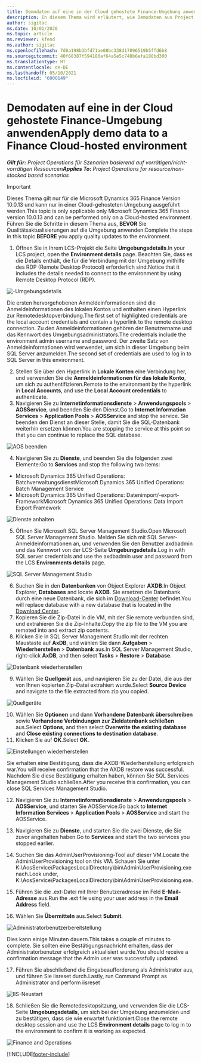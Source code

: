 ```yaml
---
title: Demodaten auf eine in der Cloud gehostete Finance-Umgebung anwenden
description: In diesem Thema wird erläutert, wie Demodaten aus Project Operations auf eine Cloud-gehostete Dynamics 365 Finance-Umgebung angewendet werden.
author: sigitac
ms.date: 10/01/2020
ms.topic: article
ms.reviewer: kfend
ms.author: sigitac
ms.openlocfilehash: 7d8a198b3bfd71ae08bc338d17896519b5ffd6b8
ms.sourcegitcommit: 40f68387f594180af64a5e5c748b6efa188bd300
ms.translationtype: HT
ms.contentlocale: de-DE
ms.lasthandoff: 05/10/2021
ms.locfileid: "6000149"
---
```

# <a name="apply-demo-data-to-a-finance-cloud-hosted-environment"></a><span data-ttu-id="f004f-103">Demodaten auf eine in der Cloud gehostete Finance-Umgebung anwenden</span><span class="sxs-lookup"><span data-stu-id="f004f-103">Apply demo data to a Finance Cloud-hosted environment</span></span>

<span data-ttu-id="f004f-104">_**Gilt für:** Project Operations für Szenarien basierend auf vorrätigen/nicht-vorrätigen Ressourcen_</span><span class="sxs-lookup"><span data-stu-id="f004f-104">_**Applies To:** Project Operations for resource/non-stocked based scenarios_</span></span>

> [!IMPORTANT]
> <span data-ttu-id="f004f-105">Dieses Thema gilt nur für die Microsoft Dynamics 365 Finance Version 10.0.13 und kann nur in einer Cloud-gehosteten Umgebung ausgeführt werden.</span><span class="sxs-lookup"><span data-stu-id="f004f-105">This topic is only applicable only Microsoft Dynamics 365 Finance version 10.0.13 and can be performed only on a Cloud-hosted environment.</span></span> <span data-ttu-id="f004f-106">Führen Sie die Schritte in diesem Thema aus, **BEVOR** Sie Qualitätsaktualisierungen auf die Umgebung anwenden.</span><span class="sxs-lookup"><span data-stu-id="f004f-106">Complete the steps in this topic **BEFORE** you apply quality updates to the environment.</span></span>

1. <span data-ttu-id="f004f-107">Öffnen Sie in Ihrem LCS-Projekt die Seite **Umgebungsdetails**.</span><span class="sxs-lookup"><span data-stu-id="f004f-107">In your LCS project, open the **Environment details** page.</span></span> <span data-ttu-id="f004f-108">Beachten Sie, dass es die Details enthält, die für die Verbindung mit der Umgebung mithilfe des RDP (Remote Desktop Protocol) erforderlich sind.</span><span class="sxs-lookup"><span data-stu-id="f004f-108">Notice that it includes the details needed to connect to the environment by using Remote Desktop Protocol (RDP).</span></span>

![-Umgebungsdetails](./media/1EnvironmentDetails.png)

<span data-ttu-id="f004f-110">Die ersten hervorgehobenen Anmeldeinformationen sind die Anmeldeinformationen des lokalen Kontos und enthalten einen Hyperlink zur Remotedesktopverbindung.</span><span class="sxs-lookup"><span data-stu-id="f004f-110">The first set of highlighted credentials are the local account credentials and contain a hyperlink to the remote desktop connection.</span></span> <span data-ttu-id="f004f-111">Zu den Anmeldeinformationen gehören der Benutzername und das Kennwort des Umgebungsadministrators.</span><span class="sxs-lookup"><span data-stu-id="f004f-111">The credentials include the environment admin username and password.</span></span> <span data-ttu-id="f004f-112">Der zweite Satz von Anmeldeinformationen wird verwendet, um sich in dieser Umgebung beim SQL Server anzumelden.</span><span class="sxs-lookup"><span data-stu-id="f004f-112">The second set of credentials are used to log in to SQL Server in this environment.</span></span>

2. <span data-ttu-id="f004f-113">Stellen Sie über den Hyperlink in **Lokale Konten** eine Verbindung her, und verwenden Sie die **Anmeldeinformationen für das lokale Konto**, um sich zu authentifizieren.</span><span class="sxs-lookup"><span data-stu-id="f004f-113">Remote to the environment by the hyperlink in **Local Accounts**, and use the **Local Account credentials** to authenticate.</span></span>
3. <span data-ttu-id="f004f-114">Navigieren Sie zu **Internetinformationsdienste** > **Anwendungspools** > **AOSService**, und beenden Sie den Dienst.</span><span class="sxs-lookup"><span data-stu-id="f004f-114">Go to **Internet Information Services** > **Application Pools** > **AOSService** and stop the service.</span></span> <span data-ttu-id="f004f-115">Sie beenden den Dienst an dieser Stelle, damit Sie die SQL-Datenbank weiterhin ersetzen können.</span><span class="sxs-lookup"><span data-stu-id="f004f-115">You are stopping the service at this point so that you can continue to replace the SQL database.</span></span>

![AOS beenden](./media/2StopAOS.png)

4. <span data-ttu-id="f004f-117">Navigieren Sie zu **Dienste**, und beenden Sie die folgenden zwei Elemente:</span><span class="sxs-lookup"><span data-stu-id="f004f-117">Go to **Services** and stop the following two items:</span></span>

- <span data-ttu-id="f004f-118">Microsoft Dynamics 365 Unified Operations: Batchverwaltungsdienst</span><span class="sxs-lookup"><span data-stu-id="f004f-118">Microsoft Dynamics 365 Unified Operations: Batch Management Service</span></span>
- <span data-ttu-id="f004f-119">Microsoft Dynamics 365 Unified Operations: Datenimport/-export-Framework</span><span class="sxs-lookup"><span data-stu-id="f004f-119">Microsoft Dynamics 365 Unified Operations: Data Import Export Framework</span></span>

![Dienste anhalten](./media/3StopServices.png)

5. <span data-ttu-id="f004f-121">Öffnen Sie Microsoft SQL Server Management Studio.</span><span class="sxs-lookup"><span data-stu-id="f004f-121">Open Microsoft SQL Server Management Studio.</span></span> <span data-ttu-id="f004f-122">Melden Sie sich mit SQL Server-Anmeldeinformationen an, und verwenden Sie den Benutzer axdbadmin und das Kennwort von der LCS-Seite **Umgebungsdetails**.</span><span class="sxs-lookup"><span data-stu-id="f004f-122">Log in with SQL server credentials and use the axdbadmin user and password from the LCS **Environments details** page.</span></span>

![SQL Server Management Studio](./media/4SSMS.png)

6. <span data-ttu-id="f004f-124">Suchen Sie in den **Datenbanken** von Object Explorer **AXDB**.</span><span class="sxs-lookup"><span data-stu-id="f004f-124">In Object Explorer, **Databases** and locate **AXDB**.</span></span> <span data-ttu-id="f004f-125">Sie ersetzen die Datenbank durch eine neue Datenbank, die sich im [Download-Center](https://download.microsoft.com/download/1/a/3/1a314bd2-b082-4a87-abdc-1ba26c92b63d/ProjOpsDemoDataFOGARelease.zip) befindet.</span><span class="sxs-lookup"><span data-stu-id="f004f-125">You will replace database with a new database that is located in the [Download Center](https://download.microsoft.com/download/1/a/3/1a314bd2-b082-4a87-abdc-1ba26c92b63d/ProjOpsDemoDataFOGARelease.zip).</span></span> 
7. <span data-ttu-id="f004f-126">Kopieren Sie die Zip-Datei in die VM, mit der Sie remote verbunden sind, und extrahieren Sie die Zip-Inhalte.</span><span class="sxs-lookup"><span data-stu-id="f004f-126">Copy the zip file to the VM you are remoted into and extract zip contents.</span></span>
8. <span data-ttu-id="f004f-127">Klicken Sie in SQL Server Management Studio mit der rechten Maustaste auf **AxDB**, und wählen Sie dann **Aufgaben** > **Wiederherstellen** > **Datenbank** aus.</span><span class="sxs-lookup"><span data-stu-id="f004f-127">In SQL Server Management Studio, right-click **AxDB**, and then select **Tasks** > **Restore** > **Database**.</span></span>

![Datenbank wiederherstellen](./media/5RestoreDatabase.png)

9. <span data-ttu-id="f004f-129">Wählen Sie **Quellgerät** aus, und navigieren Sie zu der Datei, die aus der von Ihnen kopierten Zip-Datei extrahiert wurde.</span><span class="sxs-lookup"><span data-stu-id="f004f-129">Select **Source Device** and navigate to the file extracted from zip you copied.</span></span>

![Quellgeräte](./media/6SourceDevice.png)

10. <span data-ttu-id="f004f-131">Wählen Sie **Optionen** und dann **Vorhandene Datenbank überschreiben** sowie **Vorhandene Verbindungen zur Zieldatenbank schließen** aus.</span><span class="sxs-lookup"><span data-stu-id="f004f-131">Select **Options**, and then select **Overwrite the existing database** and **Close existing connections to destination database**.</span></span> 
11. <span data-ttu-id="f004f-132">Klicken Sie auf **OK**.</span><span class="sxs-lookup"><span data-stu-id="f004f-132">Select **OK**.</span></span>

![Einstellungen wiederherstellen](./media/7RestoreSetting.png)

<span data-ttu-id="f004f-134">Sie erhalten eine Bestätigung, dass die AXDB-Wiederherstellung erfolgreich war.</span><span class="sxs-lookup"><span data-stu-id="f004f-134">You will receive confirmation that the AXDB restore was successful.</span></span> <span data-ttu-id="f004f-135">Nachdem Sie diese Bestätigung erhalten haben, können Sie SQL Services Management Studio schließen.</span><span class="sxs-lookup"><span data-stu-id="f004f-135">After you receive this confirmation, you can close SQL Services Management Studio.</span></span>

12. <span data-ttu-id="f004f-136">Navigieren Sie zu **Internetinformationsdienste** > **Anwendungspools** > **AOSService**, und starten Sie AOSService.</span><span class="sxs-lookup"><span data-stu-id="f004f-136">Go back to **Internet Information Services** > **Application Pools** > **AOSService** and start the AOSService.</span></span>
13. <span data-ttu-id="f004f-137">Navigieren Sie zu **Dienste**, und starten Sie die zwei Dienste, die Sie zuvor angehalten haben.</span><span class="sxs-lookup"><span data-stu-id="f004f-137">Go to **Services** and start the two services you stopped earlier.</span></span>

14. <span data-ttu-id="f004f-138">Suchen Sie das AdminUserProvisioning-Tool auf dieser VM.</span><span class="sxs-lookup"><span data-stu-id="f004f-138">Locate the AdminUserProvisioning tool on this VM.</span></span> <span data-ttu-id="f004f-139">Schauen Sie unter K:\AosService\PackagesLocalDirectory\bin\AdminUserProvisioning.exe nach.</span><span class="sxs-lookup"><span data-stu-id="f004f-139">Look under, K:\AosService\PackagesLocalDirectory\bin\AdminUserProvisioning.exe.</span></span>
15. <span data-ttu-id="f004f-140">Führen Sie die .ext-Datei mit Ihrer Benutzeradresse im Feld **E-Mail-Adresse** aus.</span><span class="sxs-lookup"><span data-stu-id="f004f-140">Run the .ext file using your user address in the **Email Address** field.</span></span> 
16. <span data-ttu-id="f004f-141">Wählen Sie **Übermitteln** aus.</span><span class="sxs-lookup"><span data-stu-id="f004f-141">Select **Submit**.</span></span>

![Administratorbenutzerbereitstellung](./media/8AdminUserProvisioning.png)

<span data-ttu-id="f004f-143">Dies kann einige Minuten dauern.</span><span class="sxs-lookup"><span data-stu-id="f004f-143">This takes a couple of minutes to complete.</span></span> <span data-ttu-id="f004f-144">Sie sollten eine Bestätigungsnachricht erhalten, dass der Administratorbenutzer erfolgreich aktualisiert wurde.</span><span class="sxs-lookup"><span data-stu-id="f004f-144">You should receive a confirmation message that the Admin user was successfully updated.</span></span>

17. <span data-ttu-id="f004f-145">Führen Sie abschließend die Eingabeaufforderung als Administrator aus, und führen Sie iisreset durch.</span><span class="sxs-lookup"><span data-stu-id="f004f-145">Lastly, run Command Prompt as Administrator and perform iisreset</span></span>

![IIS-Neustart](./media/9IISReset.png)

18. <span data-ttu-id="f004f-147">Schließen Sie die Remotedesktopsitzung, und verwenden Sie die LCS-Seite **Umgebungsdetails**, um sich bei der Umgebung anzumelden und zu bestätigen, dass sie wie erwartet funktioniert.</span><span class="sxs-lookup"><span data-stu-id="f004f-147">Close the remote desktop session and use the LCS **Environment details** page to log in to the environment to confirm it is working as expected.</span></span>

![Finance and Operations](./media/10FinanceAndOperations.png)


[!INCLUDE[footer-include](../includes/footer-banner.md)]